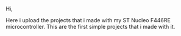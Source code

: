 Hi,

Here i upload the projects that i made with my ST Nucleo F446RE microcontroller. This are the first simple projects that i made with it.
